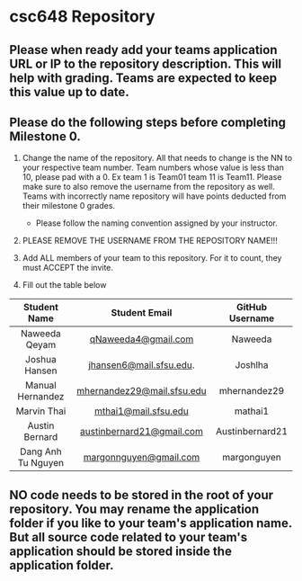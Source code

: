 # csc648 Repository

## Please when ready add your teams application URL or IP to the repository description. This will help with grading. Teams are expected to keep this value up to date.

## Please do the following steps before completing Milestone 0.
1. Change the name of the repository. All that needs to change is the NN to your respective team number. Team numbers whose value is less than 10, please pad with a 0. Ex team 1 is Team01 team 11 is Team11. Please make sure to also remove the username from the repository as well. Teams with incorrectly name repository will have points deducted from their milestone 0 grades.
      - Please follow the naming convention assigned by your instructor.

1. PLEASE REMOVE THE USERNAME FROM THE REPOSITORY NAME!!!

2. Add ALL members of your team to this repository. For it to count, they must ACCEPT the invite.

3. Fill out the table below


| Student Name       | Student Email              | GitHub Username         |
|    :----------:    |     :----------------:     |     :-------------:     |
| Naweeda Qeyam      | qNaweeda4@gmail.com        | Naweeda                 |
| Joshua Hansen      | jhansen6@mail.sfsu.edu.    | Joshlha                 |
| Manual Hernandez   | mhernandez29@mail.sfsu.edu | mhernandez29            |
| Marvin Thai        | mthai1@mail.sfsu.edu       | mathai1                 |
| Austin Bernard     | austinbernard21@gmail.com  | Austinbernard21         |
| Dang Anh Tu Nguyen | margonnguyen@gmail.com     | margonguyen             |

## NO code needs to be stored in the root of your repository. You may rename the application folder if you like to your team's application name. But all source code related to your team's application should be stored inside the application folder.
